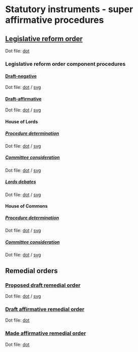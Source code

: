 # Statutory instruments - super affirmative procedures

## [Legislative reform order](legislative-reform-orders/legislative-reform-order.pdf)

Dot file: [dot](legislative-reform-orders/legislative-reform-order.dot) 

### Legislative reform order component procedures

#### [Draft-negative](legislative-reform-orders/components/draft-negative/draft-negative.pdf)

Dot file: [dot](legislative-reform-orders/components/draft-negative/draft-negative.dot) / [svg](legislative-reform-orders/components/draft-negative/draft-negative.svg)

#### [Draft-affirmative](legislative-reform-orders/components/draft-affirmative/draft-affirmative.pdf)

Dot file: [dot](legislative-reform-orders/components/draft-affirmative/draft-affirmative.dot) / [svg](legislative-reform-orders/components/draft-affirmative/draft-affirmative.svg)

#### House of Lords

##### [Procedure determination](legislative-reform-orders/components/lords/procedure-determination/procedure-determination.pdf)

Dot file: [dot](legislative-reform-orders/components/lords/procedure-determination/procedure-determination.dot) / [svg](legislative-reform-orders/components/lords/procedure-determination/procedure-determination.svg)

##### [Committee consideration](legislative-reform-orders/components/lords/committee-consideration/committee-consideration.pdf)

Dot file: [dot](legislative-reform-orders/components/lords/committee-consideration/committee-consideration.dot) / [svg](legislative-reform-orders/components/lords/committee-consideration/committee-consideration.svg)

##### [Lords debates](legislative-reform-orders/components/lords/debates/debates.pdf)

Dot file: [dot](legislative-reform-orders/components/lords/debates/debates.dot) / [svg](legislative-reform-orders/components/lords/debates/debates.svg)


#### House of Commons

##### [Procedure determination](legislative-reform-orders/components/commons/procedure-determination/procedure-determination.pdf)

Dot file: [dot](legislative-reform-orders/components/commons/procedure-determination/procedure-determination.dot) / [svg](legislative-reform-orders/components/commons/procedure-determination/procedure-determination.svg)

##### [Committee consideration](legislative-reform-orders/components/commons/committee-consideration/committee-consideration.pdf)

Dot file: [dot](legislative-reform-orders/components/commons/committee-consideration/committee-consideration.dot) / [svg](legislative-reform-orders/components/commons/committee-consideration/committee-consideration.svg)

## Remedial orders

### [Proposed draft remedial order](remedial-orders/proposed-draft-remedial-order/proposed-draft-remedial-order.pdf)

Dot file: [dot](remedial-orders/proposed-draft-remedial-order/proposed-draft-remedial-order.dot) / [svg](remedial-orders/proposed-draft-remedial-order/proposed-draft-remedial-order.svg)

### [Draft affirmative remedial order](remedial-orders/draft-affirmative/draft-affirmative.pdf)

Dot file: [dot](remedial-orders/draft-affirmative/draft-affirmative.dot) 

### [Made affirmative remedial order](remedial-orders/made-affirmative/made-affirmative.pdf)

Dot file: [dot](remedial-orders/made-affirmative/made-affirmative.dot) 
